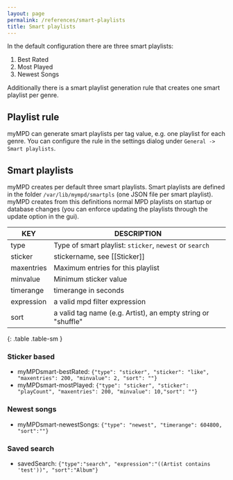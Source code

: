 ```yaml
---
layout: page
permalink: /references/smart-playlists
title: Smart playlists
---
```


In the default configuration there are three smart playlists:

 1. Best Rated
 2. Most Played
 3. Newest Songs

Additionally there is a smart playlist generation rule that creates one smart playlist per genre.

## Playlist rule

myMPD can generate smart playlists per tag value, e.g. one playlist for each genre. You can configure the rule in the settings dialog under `General -> Smart playlists`.

## Smart playlists

myMPD creates per default three smart playlists. Smart playlists are defined in the folder `/var/lib/mympd/smartpls` (one JSON file per smart playlist). myMPD creates from this definitions normal MPD playlists on startup or database changes (you can enforce updating the playlists through the update option in the gui).

| KEY | DESCRIPTION |
| --- | ----------- |
| type | Type of smart playlist: `sticker`, `newest` or `search` |
| sticker | stickername, see [[Sticker]] |
| maxentries | Maximum entries for this playlist |
| minvalue | Minimum sticker value |
| timerange | timerange in seconds |
| expression | a valid mpd filter expression |
| sort | a valid tag name (e.g. Artist), an empty string or "shuffle" |
{: .table .table-sm }

### Sticker based

 - myMPDsmart-bestRated: `{"type": "sticker", "sticker": "like", "maxentries": 200, "minvalue": 2, "sort": ""}`
 - myMPDsmart-mostPlayed: `{"type": "sticker", "sticker": "playCount", "maxentries": 200, "minvalue": 10,"sort": ""}`

### Newest songs

 - myMPDsmart-newestSongs: `{"type": "newest", "timerange": 604800, "sort":""}`

### Saved search

 - savedSearch: `{"type":"search", "expression":"((Artist contains 'test'))", "sort":"Album"}`
